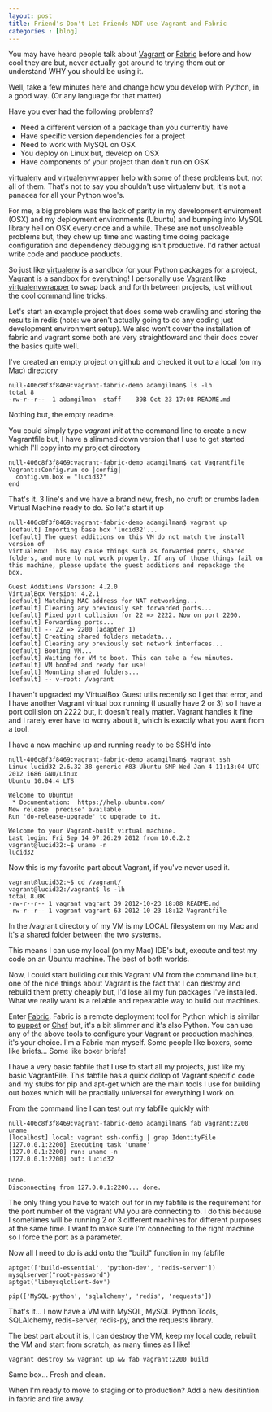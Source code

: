 ```yaml
---
layout: post
title: Friend's Don't Let Friends NOT use Vagrant and Fabric
categories : [blog]
---
```

You may have heard people talk about [Vagrant](http://vagrantup.com) or [Fabric](http://docs.fabfile.org/en/1.4.3/) before and how cool they are but, never actually got around to trying them out or understand WHY you should be using it.

Well, take a few minutes here and change how you develop with Python, in a good way. (Or any language for that matter)

Have you ever had the following problems?
* Need a different version of a package than you currently have
* Have specific version dependencies for a project
* Need to work with MySQL on OSX 
* You deploy on Linux but, develop on OSX
* Have components of your project than don't run on OSX

[virtualenv](http://www.virtualenv.org/en/latest/) and [virtualenvwrapper](http://www.doughellmann.com/projects/virtualenvwrapper/) help with some of these problems but, not all of them. That's not to say you shouldn't use virtualenv but, it's not a panacea for all your Python woe's.

For me, a big problem was the lack of parity in my development enviroment (OSX) and my deployment environments (Ubuntu) and bumping into MySQL library hell on OSX every once and a while. These are not unsolveable problems but, they chew up time and wasting time doing package configuration and dependency debugging isn't productive. I'd rather actual write code and produce products.

So just like [virtualenv](http://www.virtualenv.org/en/latest/) is a sandbox for your Python packages for a project, [Vagrant](http://vagrantup.com) is a sandbox for everything! I personally use [Vagrant](http://vagrantup.com) like [virtualenvwrapper](http://www.doughellmann.com/projects/virtualenvwrapper/) to swap back and forth between projects, just without the cool command line tricks.

Let's start an example project that does some web crawling and storing the results in redis (note: we aren't actually going to do any coding just development environment setup). We also won't cover the installation of fabric and vagrant some both are very straightfoward and their docs cover the basics quite well.

I've created an empty project on github and checked it out to a local (on my Mac) directory

	null-406c8f3f8469:vagrant-fabric-demo adamgilman$ ls -lh
	total 8
	-rw-r--r--  1 adamgilman  staff    39B Oct 23 17:08 README.md

Nothing but, the empty readme.

You could simply type *vagrant init* at the command line to create a new Vagrantfile but, I have a slimmed down version that I use to get started which I'll copy into my project directory

	null-406c8f3f8469:vagrant-fabric-demo adamgilman$ cat Vagrantfile 
	Vagrant::Config.run do |config|
	  config.vm.box = "lucid32"
	end

That's it. 3 line's and we have a brand new, fresh, no cruft or crumbs laden Virtual Machine ready to do. So let's start it up

	null-406c8f3f8469:vagrant-fabric-demo adamgilman$ vagrant up
	[default] Importing base box 'lucid32'...
	[default] The guest additions on this VM do not match the install version of
	VirtualBox! This may cause things such as forwarded ports, shared
	folders, and more to not work properly. If any of those things fail on
	this machine, please update the guest additions and repackage the
	box.

	Guest Additions Version: 4.2.0
	VirtualBox Version: 4.2.1
	[default] Matching MAC address for NAT networking...
	[default] Clearing any previously set forwarded ports...
	[default] Fixed port collision for 22 => 2222. Now on port 2200.
	[default] Forwarding ports...
	[default] -- 22 => 2200 (adapter 1)
	[default] Creating shared folders metadata...
	[default] Clearing any previously set network interfaces...
	[default] Booting VM...
	[default] Waiting for VM to boot. This can take a few minutes.
	[default] VM booted and ready for use!
	[default] Mounting shared folders...
	[default] -- v-root: /vagrant

I haven't upgraded my VirtualBox Guest utils recently so I get that error, and I have another Vagrant virtual box running (I usually have 2 or 3) so I have a port collision on 2222 but, it doesn't really matter. Vagrant handles it fine and I rarely ever have to worry about it, which is exactly what you want from a tool. 

I have a new machine up and running ready to be SSH'd into

	null-406c8f3f8469:vagrant-fabric-demo adamgilman$ vagrant ssh
	Linux lucid32 2.6.32-38-generic #83-Ubuntu SMP Wed Jan 4 11:13:04 UTC 2012 i686 GNU/Linux
	Ubuntu 10.04.4 LTS

	Welcome to Ubuntu!
	 * Documentation:  https://help.ubuntu.com/
	New release 'precise' available.
	Run 'do-release-upgrade' to upgrade to it.

	Welcome to your Vagrant-built virtual machine.
	Last login: Fri Sep 14 07:26:29 2012 from 10.0.2.2
	vagrant@lucid32:~$ uname -n
	lucid32

Now this is my favorite part about Vagrant, if you've never used it.

	vagrant@lucid32:~$ cd /vagrant/
	vagrant@lucid32:/vagrant$ ls -lh
	total 8.0K
	-rw-r--r-- 1 vagrant vagrant 39 2012-10-23 18:08 README.md
	-rw-r--r-- 1 vagrant vagrant 63 2012-10-23 18:12 Vagrantfile

In the /vagrant directory of my VM is my LOCAL filesystem on my Mac and it's a shared folder between the two systems. 

This means I can use my local (on my Mac) IDE's but, execute and test my code on an Ubuntu machine. The best of both worlds.

Now, I could start building out this Vagrant VM from the command line but, one of the nice things about Vagrant is the fact that I can destroy and rebuild them pretty cheaply but, I'd lose all my fun packages I've installed. What we really want is a reliable and repeatable way to build out machines. 

Enter [Fabric](http://docs.fabfile.org/en/1.4.3/). Fabric is a remote deployment tool for Python which is similar to [puppet](http://puppetlabs.com) or [Chef](http://www.opscode.com/chef/) but, it's a bit slimmer and it's also Python. You can use any of the above tools to configure your Vagrant or production machines, it's your choice. I'm a Fabric man myself. Some people like boxers, some like briefs... Some like boxer briefs!

I have a very basic fabfile that I use to start all my projects, just like my basic VagrantFile. This fabfile has a quick dollop of Vagrant specific code and my stubs for pip and apt-get which are the main tools I use for building out boxes which will be practially universal for everything I work on.

<script src="https://gist.github.com/3939877.js"> </script>

From the command line I can test out my fabfile quickly with 

	null-406c8f3f8469:vagrant-fabric-demo adamgilman$ fab vagrant:2200 uname
	[localhost] local: vagrant ssh-config | grep IdentityFile
	[127.0.0.1:2200] Executing task 'uname'
	[127.0.0.1:2200] run: uname -n
	[127.0.0.1:2200] out: lucid32


	Done.
	Disconnecting from 127.0.0.1:2200... done.

The only thing you have to watch out for in my fabfile is the requirement for the port number of the vagrant VM you are connecting to. I do this because I sometimes will be running 2 or 3 different machines for different purposes at the same time. I want to make sure I'm connecting to the right machine so I force the port as a parameter.

Now all I need to do is add onto the "build" function in my fabfile

	aptget(['build-essential', 'python-dev', 'redis-server'])
	mysqlserver("root-password")
	aptget('libmysqlclient-dev')

	pip(['MySQL-python', 'sqlalchemy', 'redis', 'requests'])

That's it... I now have a VM with MySQL, MySQL Python Tools, SQLAlchemy, redis-server, redis-py, and the requests library.

The best part about it is, I can destroy the VM, keep my local code, rebuilt the VM and start from scratch, as many times as I like!

	vagrant destroy && vagrant up && fab vagrant:2200 build

Same box... Fresh and clean.

When I'm ready to move to staging or to production? Add a new desitintion in fabric and fire away. 